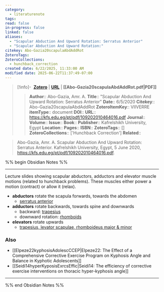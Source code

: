```yaml
---
category:
  - literaturenote
tags: 
read: false
in-progress: false
linked: false
aliases:
  - "Scapular Abduction And Upward Rotation: Serratus Anterior"
  - "Scapular Abduction And Upward Rotation:"
citekey: Abo-Gazia20scapulaAbdAddRot
ZoteroTags: 
ZoteroCollections:
  - hunchback_correction
created date: 6/22/2025, 11:33:00 AM
modified date: 2025-06-22T11:37:49-07:00
---
```


> [!info]- &nbsp;[**Zotero**](zotero://select/library/items/VIIVERRE)  | [**URL**](https://kfs.edu.eg/pt/pdf/109202010464016.pdf) | **[[Abo-Gazia20scapulaAbdAddRot.pdf|PDF]]**
>> **Author**:: Abo-Gazia, Amr. A.
> **Title**:: "Scapular Abduction And Upward Rotation: Serratus Anterior"
> **Date**:: 6/5/2020
> **Citekey**:: Abo-Gazia20scapulaAbdAddRot
> **ZoteroItemKey**:: VIIVERRE
> **itemType**:: document
> **DOI**:: 
> **URL**:: https://kfs.edu.eg/pt/pdf/109202010464016.pdf
> **Journal**:: 
> **Volume**:: 
> **Issue**:: 
> **Book**:: 
> **Publisher**:: Kafrelshikh University, Egypt
> **Location**:: 
> **Pages**:: 
> **ISBN**:: 
> **ZoteroTags**:: []
> **ZoteroCollections**:: ['Hunchback Correction']
> **Related**::

>  Abo-Gazia, Amr. A. Scapular Abduction And Upward Rotation: Serratus Anterior. Kafrelshikh University, Egypt, 5 June 2020, https://kfs.edu.eg/pt/pdf/109202010464016.pdf.

%% begin Obsidian Notes %%
___
Lecture slides showing scapular abductors, adductors and elevator muscle motions (related to hunchback problems).  These muscles either power a motion (contract) or allow it (relax).

- **abductors** rotate the scapula forwards, towards the abdomen
	- [serratus anterior](Abo-Gazia20scapulaAbdAddRot.pdf#page=2&annotation=158R)
- **adductors** rotate backwards, towards spine and downwards
	- backward: [trapesius](Abo-Gazia20scapulaAbdAddRot.pdf#page=8&annotation=162R)
	- downward rotation: [rhomboids](Abo-Gazia20scapulaAbdAddRot.pdf#page=26&annotation=165R)
- **elevators** rotate upwards
	- [trapesius, levator scapulae, rhomboideus major & minor](Abo-Gazia20scapulaAbdAddRot.pdf#page=8&annotation=162R)
### Also
- [[Elpeze22kyphosisAdolescCCEP|Elpeze22: The Effect of a Comprehensive Corrective Exercise Program on Kyphosis Angle and Balance in Kyphotic Adolescents]] 
- [[Seidi14hyperKyposisExrcsEffic|Seidi14: The efficiency of corrective exercise interventions on thoracic hyper-kyphosis angle]] 
___
%% end Obsidian Notes %%
